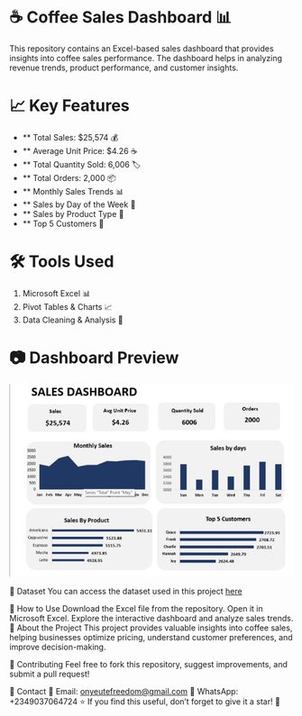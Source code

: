 # ☕ Coffee Sales Dashboard 📊
This repository contains an Excel-based sales dashboard that provides insights into coffee sales performance. The dashboard helps in analyzing revenue trends, product performance, and customer insights.

# 📈 Key Features
- ** Total Sales: $25,574 💰
- ** Average Unit Price: $4.26 ☕
- ** Total Quantity Sold: 6,006 🏷️
- ** Total Orders: 2,000 📦
- ** Monthly Sales Trends 📊
- ** Sales by Day of the Week 📅
- ** Sales by Product Type 🏅
- ** Top 5 Customers 👥
# 🛠️ Tools Used
1. Microsoft Excel 📊
2. Pivot Tables & Charts 📈
3. Data Cleaning & Analysis 🧹
# 📷 Dashboard Preview
![Coffee Sales Dashboard](https://github.com/Freedom-Analytics/Coffee-sales-Analysis/blob/main/coffee%20Image.jpg)


📂 Dataset
You can access the dataset used in this project [here](https://onedrive.live.com/personal/07fb2997ad559975/_layouts/15/Doc.aspx?resid=7FB2997AD559975!s41cc2a92a6f44708b7723807025ede0a&cid=7fb2997ad559975&migratedtospo=true&app=Excel)

🚀 How to Use
Download the Excel file from the repository.
Open it in Microsoft Excel.
Explore the interactive dashboard and analyze sales trends.
📌 About the Project
This project provides valuable insights into coffee sales, helping businesses optimize pricing, understand customer preferences, and improve decision-making.

🤝 Contributing
Feel free to fork this repository, suggest improvements, and submit a pull request!

📩 Contact
📧 Email: onyeutefreedom@gmail.com
📱 WhatsApp: +2349037064724
⭐ If you find this useful, don’t forget to give it a star! 🌟
